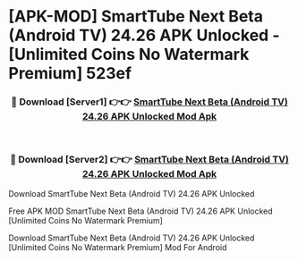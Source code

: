 # [APK-MOD] SmartTube Next Beta (Android TV) 24.26 APK Unlocked - [Unlimited Coins No Watermark Premium] 523ef



<div align="center">
<h3>🔴 Download [Server1] 👉👉 <a href="https://momento.my/?title=SmartTube_Next_Beta_(Android_TV)_24.26_APK_Unlocked">SmartTube Next Beta (Android TV) 24.26 APK Unlocked Mod Apk</a></h3><br>

<h3>🔴 Download [Server2] 👉👉 <a href="https://momento.my/?title=SmartTube_Next_Beta_(Android_TV)_24.26_APK_Unlocked">SmartTube Next Beta (Android TV) 24.26 APK Unlocked Mod Apk</a></h3>
</div>



Download SmartTube Next Beta (Android TV) 24.26 APK Unlocked 

Free APK MOD SmartTube Next Beta (Android TV) 24.26 APK Unlocked [Unlimited Coins No Watermark Premium]

Download SmartTube Next Beta (Android TV) 24.26 APK Unlocked [Unlimited Coins No Watermark Premium] Mod For Android
